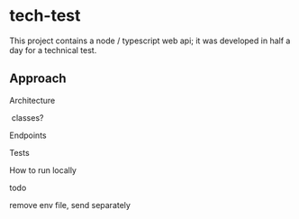 # tech-test
This project contains a node / typescript web api; it was developed in half a day for a technical test.



## Approach

Architecture

​	classes?

Endpoints

Tests



How to run locally





todo

remove env file, send separately